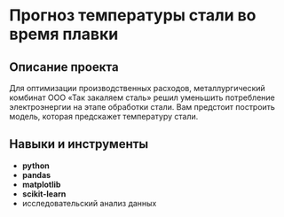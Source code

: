 # Прогноз температуры стали во время плавки

## Описание проекта

Для оптимизации производственных расходов, металлургический комбинат ООО «Так закаляем сталь» решил уменьшить потребление электроэнергии на этапе обработки стали. Вам предстоит построить модель, которая предскажет температуру стали.


## Навыки и инструменты

- **python**
- **pandas**
- **matplotlib**
- **scikit-learn**
- исследовательский анализ данных

  
